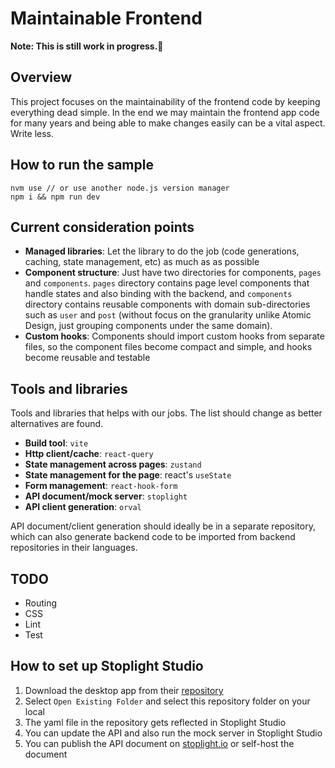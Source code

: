 # Maintainable Frontend

**Note: This is still work in progress.:rocket:**

## Overview
This project focuses on the maintainability of the frontend code by keeping everything dead simple. In the end we may maintain the frontend app code for many years and being able to make changes easily can be a vital aspect. Write less.


## How to run the sample

```
nvm use // or use another node.js version manager
npm i && npm run dev
```

## Current consideration points
- **Managed libraries**: Let the library to do the job (code generations, caching, state management, etc) as much as as possible
- **Component structure**: Just have two directories for components, `pages` and `components`. `pages` directory contains page level components that handle states and also binding with the backend, and `components` directory contains reusable components with domain sub-directories such as `user` and `post` (without focus on the granularity unlike Atomic Design, just grouping components under the same domain).
- **Custom hooks**: Components should import custom hooks from separate files, so the component files become compact and simple, and hooks become reusable and testable

## Tools and libraries

Tools and libraries that helps with our jobs. The list should change as better alternatives are found.

- **Build tool**: `vite`
- **Http client/cache**: `react-query`
- **State management across pages**: `zustand`
- **State management for the page**: react's `useState`
- **Form management**: `react-hook-form`
- **API document/mock server**: `stoplight`
- **API client generation**: `orval`

API document/client generation should ideally be in a separate repository, which can also generate backend code to be imported from backend repositories in their languages.

## TODO

- Routing
- CSS
- Lint
- Test

## How to set up Stoplight Studio
1. Download the desktop app from their [repository](https://github.com/stoplightio/studio/releases)
1. Select `Open Existing Folder` and select this repository folder on your local
1. The yaml file in the repository gets reflected in Stoplight Studio
1. You can update the API and also run the mock server in Stoplight Studio
1. You can publish the API document on [stoplight.io](stoplight.io) or self-host the document